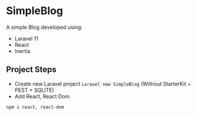 # SimpleBlog
A simple Blog developed using:
- Laravel 11
- React
- Inertia

## Project Steps
- Create new Laravel project ```Laravel new SimpleBlog``` (Without StarterKit + PEST + SQLITE)
- Add React, React Dom
```
npm i react, react-dom
```

